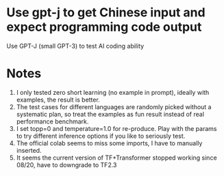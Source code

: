 # Use gpt-j to get Chinese input and expect programming code output
Use GPT-J (small GPT-3) to test AI coding ability

# Notes
1. I only tested zero short learning (no example in prompt), ideally with examples, the result is better.
2. The test cases for different languages are randomly picked without a systematic plan, so treat the examples as fun result instead of real performance benchmark.
3. I set topp=0 and temperature=1.0 for re-produce. Play with the params to try different inference options if you like to seriously test.
4. The official colab seems to miss some imports, I have to manually inserted.
5. It seems the current version of TF+Transformer stopped working since 08/20, have to downgrade to TF2.3
